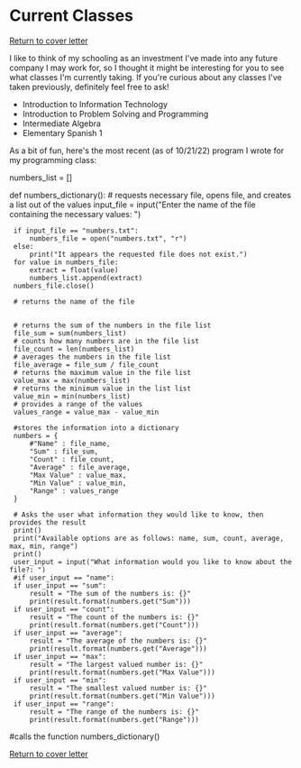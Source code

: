 # Current Classes

[Return to cover letter](https://github.com/SJTapia/resume/tree/main)

I like to think of my schooling as an investment I've made into any future company I may work for, so I thought it might be interesting for you to see what classes I'm currently taking. If you're curious about any classes I've taken previously, definitely feel free to ask!

- Introduction to Information Technology
- Introduction to Problem Solving and Programming
- Intermediate Algebra 
- Elementary Spanish 1

As a bit of fun, here's the most recent (as of 10/21/22) program I wrote for my programming class:

 numbers_list = []

 def numbers_dictionary():
     # requests necessary file, opens file, and creates a list out of the values 
     input_file = input("Enter the name of the file containing the necessary values: ")


     if input_file == "numbers.txt":
         numbers_file = open("numbers.txt", "r")
     else:
         print("It appears the requested file does not exist.")
     for value in numbers_file:
         extract = float(value)
         numbers_list.append(extract)
     numbers_file.close()

     # returns the name of the file


     # returns the sum of the numbers in the file list
     file_sum = sum(numbers_list)
     # counts how many numbers are in the file list
     file_count = len(numbers_list)
     # averages the numbers in the file list
     file_average = file_sum / file_count
     # returns the maximum value in the file list
     value_max = max(numbers_list)
     # returns the minimum value in the list list
     value_min = min(numbers_list)
     # provides a range of the values
     values_range = value_max - value_min

     #stores the information into a dictionary 
     numbers = {
         #"Name" : file_name,
         "Sum" : file_sum,
         "Count" : file_count,
         "Average" : file_average,
         "Max Value" : value_max,
         "Min Value" : value_min,
         "Range" : values_range
     }

     # Asks the user what information they would like to know, then provides the result
     print()
     print("Available options are as follows: name, sum, count, average, max, min, range")
     print()
     user_input = input("What information would you like to know about the file?: ")
     #if user_input == "name":
     if user_input == "sum":
         result = "The sum of the numbers is: {}"
         print(result.format(numbers.get("Sum")))
     if user_input == "count":
         result = "The count of the numbers is: {}"
         print(result.format(numbers.get("Count")))
     if user_input == "average":
         result = "The average of the numbers is: {}"
         print(result.format(numbers.get("Average")))
     if user_input == "max":
         result = "The largest valued number is: {}"
         print(result.format(numbers.get("Max Value")))
     if user_input == "min":
         result = "The smallest valued number is: {}"
         print(result.format(numbers.get("Min Value")))
     if user_input == "range":
         result = "The range of the numbers is: {}"
         print(result.format(numbers.get("Range")))


 #calls the function
 numbers_dictionary()



[Return to cover letter](https://github.com/SJTapia/resume/tree/main)
